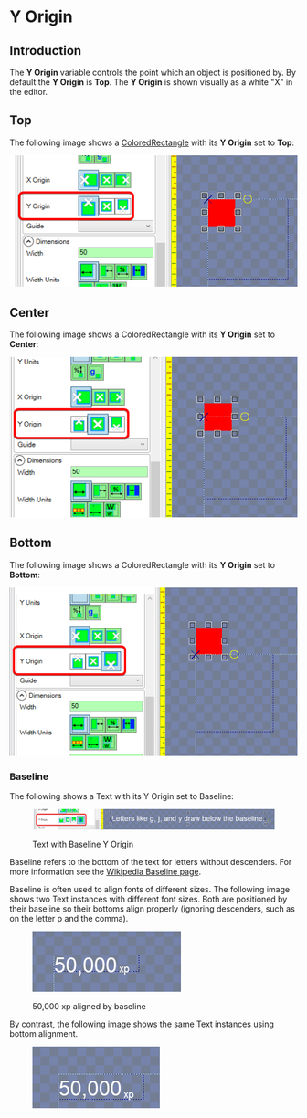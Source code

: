 # Y Origin

## Introduction

The **Y Origin** variable controls the point which an object is positioned by. By default the **Y Origin** is **Top**. The **Y Origin** is shown visually as a white "X" in the editor.

## Top

The following image shows a [ColoredRectangle](../coloredrectangle.md) with its **Y Origin** set to **Top**:

![ColoredRectangle with Top Y Origin](<../../../.gitbook/assets/25_19 38 16.png>)

## Center

The following image shows a ColoredRectangle with its **Y Origin** set to **Center**:

![ColoredRectangle with Center Y Origin](<../../../.gitbook/assets/25_19 39 18.png>)

## Bottom

The following image shows a ColoredRectangle with its **Y Origin** set to **Bottom**:

![ColoredRectangle with Bottom Y Origin](<../../../.gitbook/assets/25_19 39 56.png>)

### Baseline

The following shows a Text with its Y Origin set to Baseline:

<figure><img src="../../../.gitbook/assets/25_19 42 32.png" alt=""><figcaption><p>Text with Baseline Y Origin</p></figcaption></figure>

Baseline refers to the bottom of the text for letters without descenders. For more information see the [Wikipedia Baseline page](https://en.wikipedia.org/wiki/Baseline_\(typography\)).

Baseline is often used to align fonts of different sizes. The following image shows two Text instances with different font sizes. Both are positioned by their baseline so their bottoms align properly (ignoring descenders, such as on the letter p and the comma).

<figure><img src="../../../.gitbook/assets/image (2) (1) (1) (1) (1) (1) (1) (1) (1) (1) (1) (1) (1) (1) (1) (1) (1) (1) (1) (1) (1) (1) (1) (1) (1).png" alt=""><figcaption><p>50,000 xp aligned by baseline</p></figcaption></figure>

By contrast, the following image shows the same Text instances using bottom alignment.&#x20;

<figure><img src="../../../.gitbook/assets/image (31).png" alt=""><figcaption></figcaption></figure>
